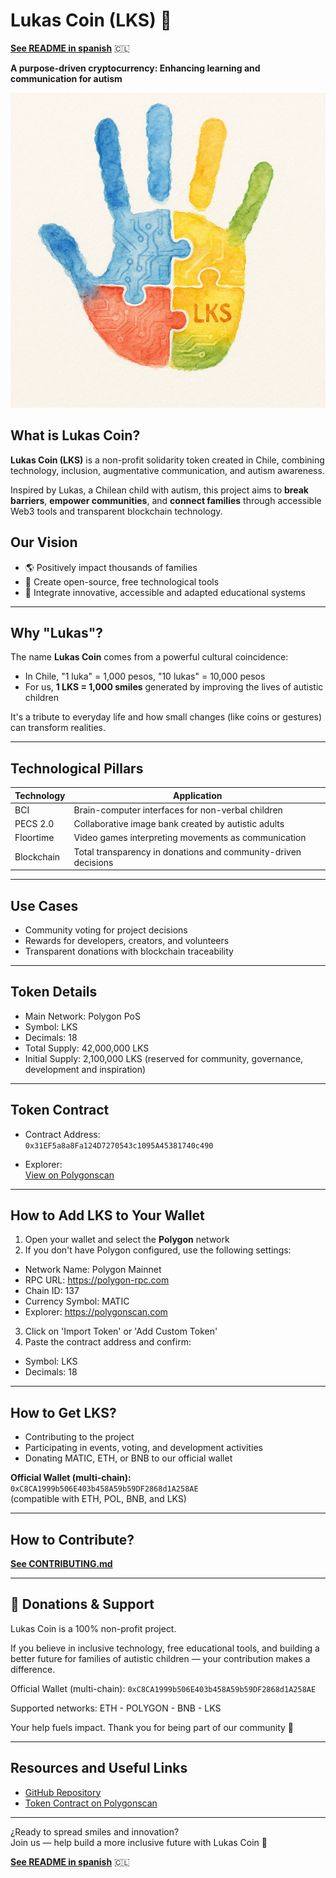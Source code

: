 # Lukas Coin (LKS) 🌟

**[See README in spanish](README.md)** 🇨🇱

**A purpose-driven cryptocurrency: Enhancing learning and communication for autism**

![Lukas Coin Logo](resources/images/lukas_coin_logo.png)

## What is Lukas Coin?

**Lukas Coin (LKS)** is a non-profit solidarity token created in Chile, combining technology, inclusion, augmentative communication, and autism awareness.

Inspired by Lukas, a Chilean child with autism, this project aims to **break barriers**, **empower communities**, and **connect families** through accessible Web3 tools and transparent blockchain technology.

## Our Vision

- 🌎 Positively impact thousands of families
- 🤝 Create open-source, free technological tools
- 🧠 Integrate innovative, accessible and adapted educational systems

---

## Why "Lukas"?

The name **Lukas Coin** comes from a powerful cultural coincidence:

- In Chile, "1 luka" = 1,000 pesos, "10 lukas" = 10,000 pesos
- For us, **1 LKS = 1,000 smiles** generated by improving the lives of autistic children

It's a tribute to everyday life and how small changes (like coins or gestures) can transform realities.

---

## Technological Pillars

| Technology | Application                                                    |
| ---------- | -------------------------------------------------------------- |
| BCI        | Brain-computer interfaces for non-verbal children              |
| PECS 2.0   | Collaborative image bank created by autistic adults            |
| Floortime  | Video games interpreting movements as communication            |
| Blockchain | Total transparency in donations and community-driven decisions |

---

## Use Cases

- Community voting for project decisions
- Rewards for developers, creators, and volunteers
- Transparent donations with blockchain traceability

---

## Token Details

- Main Network: Polygon PoS
- Symbol: LKS
- Decimals: 18
- Total Supply: 42,000,000 LKS
- Initial Supply: 2,100,000 LKS (reserved for community, governance, development and inspiration)

---

## Token Contract

- Contract Address:  
  `0x31EF5a8a8Fa124D7270543c1095A45381740c490`

- Explorer:  
  [View on Polygonscan](https://polygonscan.com/token/0x31EF5a8a8Fa124D7270543c1095A45381740c490)

---

## How to Add LKS to Your Wallet

1. Open your wallet and select the **Polygon** network
2. If you don't have Polygon configured, use the following settings:

- Network Name: Polygon Mainnet
- RPC URL: https://polygon-rpc.com
- Chain ID: 137
- Currency Symbol: MATIC
- Explorer: https://polygonscan.com

3. Click on 'Import Token' or 'Add Custom Token'
4. Paste the contract address and confirm:

- Symbol: LKS
- Decimals: 18

---

## How to Get LKS?

- Contributing to the project
- Participating in events, voting, and development activities
- Donating MATIC, ETH, or BNB to our official wallet

**Official Wallet (multi-chain):**  
`0xC8CA1999b506E403b458A59b59DF2868d1A258AE`  
(compatible with ETH, POL, BNB, and LKS)

---

## How to Contribute?

**[See CONTRIBUTING.md](CONTRIBUTING.md)**

---

## 💙 Donations & Support

Lukas Coin is a 100% non-profit project.

If you believe in inclusive technology, free educational tools, and building a better future for families of autistic children — your contribution makes a difference.

Official Wallet (multi-chain): `0xC8CA1999b506E403b458A59b59DF2868d1A258AE`

Supported networks:
ETH - POLYGON - BNB - LKS

Your help fuels impact. Thank you for being part of our community 💙

---

## Resources and Useful Links

- [GitHub Repository](https://github.com/rgdevment/LukasCoin)
- [Token Contract on Polygonscan](https://polygonscan.com/token/0x31EF5a8a8Fa124D7270543c1095A45381740c490)

---

¿Ready to spread smiles and innovation?  
Join us — help build a more inclusive future with Lukas Coin 🌟

**[See README in spanish](README.md)** 🇨🇱
